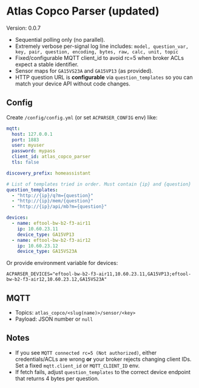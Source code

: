 # Atlas Copco Parser (updated)

Version: 0.0.7

- Sequential polling only (no parallel).
- Extremely verbose per-signal log line includes:
  `model, question_var, key, pair, question, encoding, bytes, raw, calc, unit, topic`
- Fixed/configurable MQTT client_id to avoid rc=5 when broker ACLs expect a stable identifier.
- Sensor maps for `GA15VS23A` and `GA15VP13` (as provided).
- HTTP question URL is **configurable** via `question_templates` so you can match your device API without code changes.

## Config

Create `/config/config.yml` (or set `ACPARSER_CONFIG` env) like:

```yaml
mqtt:
  host: 127.0.0.1
  port: 1883
  user: myuser
  password: mypass
  client_id: atlas_copco_parser
  tls: false

discovery_prefix: homeassistant

# List of templates tried in order. Must contain {ip} and {question}
question_templates:
  - "http://{ip}/q?m={question}"
  - "http://{ip}/mem/{question}"
  - "http://{ip}/api/mb?m={question}"

devices:
  - name: eftool-bw-b2-f3-air11
    ip: 10.60.23.11
    device_type: GA15VP13
  - name: eftool-bw-b2-f3-air12
    ip: 10.60.23.12
    device_type: GA15VS23A
```

Or provide environment variable for devices:
```
ACPARSER_DEVICES="eftool-bw-b2-f3-air11,10.60.23.11,GA15VP13;eftool-bw-b2-f3-air12,10.60.23.12,GA15VS23A"
```

## MQTT

- Topics: `atlas_copco/<slug(name)>/sensor/<key>`
- Payload: JSON number or `null`

## Notes

- If you see `MQTT connected rc=5 (Not authorized)`, either credentials/ACLs are wrong **or** your broker rejects changing client IDs. Set a fixed `mqtt.client_id` or `MQTT_CLIENT_ID` env.
- If fetch fails, adjust `question_templates` to the correct device endpoint that returns 4 bytes per question.
